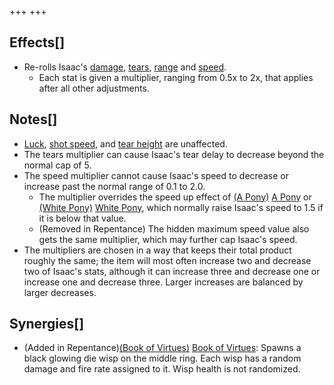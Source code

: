 +++
+++

Effects[]
---------


* Re-rolls Isaac's [damage](/wiki/Damage "Damage"), [tears](/wiki/Tears "Tears"), [range](/wiki/Range "Range") and [speed](/wiki/Speed "Speed").
	+ Each stat is given a multiplier, ranging from 0.5x to 2x, that applies after all other adjustments.


Notes[]
-------


* [Luck](/wiki/Luck "Luck"), [shot speed](/wiki/Shot_speed "Shot speed"), and [tear height](/wiki/Hidden_Attributes "Hidden Attributes") are unaffected.
* The tears multiplier can cause Isaac's tear delay to decrease beyond the normal cap of 5.
* The speed multiplier cannot cause Isaac's speed to decrease or increase past the normal range of 0.1 to 2.0.
	+ The multiplier overrides the speed up effect of [(A Pony)](/wiki/A_Pony "A Pony") [A Pony](/wiki/A_Pony "A Pony") or [(White Pony)](/wiki/White_Pony "White Pony") [White Pony](/wiki/White_Pony "White Pony"), which normally raise Isaac's speed to 1.5 if it is below that value.
	+ (Removed in Repentance) The hidden maximum speed value also gets the same multiplier, which may further cap Isaac's speed.
* The multipliers are chosen in a way that keeps their total product roughly the same; the item will most often increase two and decrease two of Isaac's stats, although it can increase three and decrease one or increase one and decrease three. Larger increases are balanced by larger decreases.


Synergies[]
-----------


* (Added in Repentance)[(Book of Virtues)](/wiki/Book_of_Virtues "Book of Virtues") [Book of Virtues](/wiki/Book_of_Virtues "Book of Virtues"): Spawns a black glowing die wisp on the middle ring. Each wisp has a random damage and fire rate assigned to it. Wisp health is not randomized.


